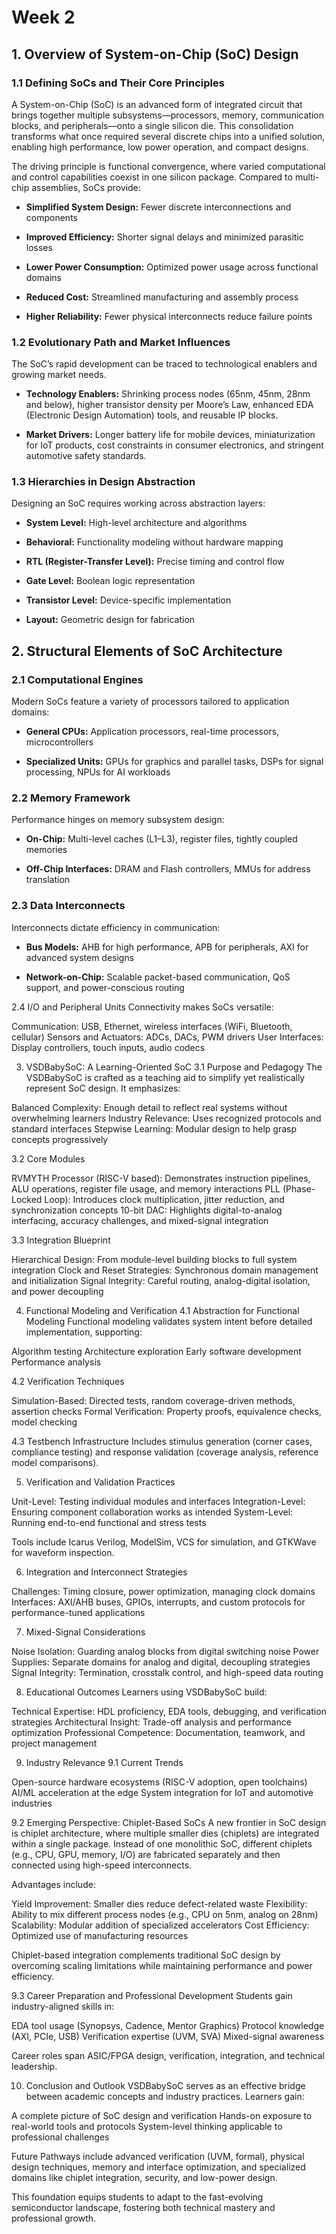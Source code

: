 # Week 2


## 1. Overview of System-on-Chip (SoC) Design


### 1.1 Defining SoCs and Their Core Principles

A System-on-Chip (SoC) is an advanced form of integrated circuit that brings together multiple subsystems—processors, memory, communication blocks, and peripherals—onto a single silicon die. This consolidation transforms what once required several discrete chips into a unified solution, enabling high performance, low power operation, and compact designs.

The driving principle is functional convergence, where varied computational and control capabilities coexist in one silicon package. Compared to multi-chip assemblies, SoCs provide:

- **Simplified System Design:** Fewer discrete interconnections and components
  
- **Improved Efficiency:** Shorter signal delays and minimized parasitic losses
  
- **Lower Power Consumption:** Optimized power usage across functional domains
  
- **Reduced Cost:** Streamlined manufacturing and assembly process
  
- **Higher Reliability:** Fewer physical interconnects reduce failure points
  

### 1.2 Evolutionary Path and Market Influences

The SoC’s rapid development can be traced to technological enablers and growing market needs.

- **Technology Enablers:** Shrinking process nodes (65nm, 45nm, 28nm and below), higher transistor density per Moore’s Law, enhanced EDA (Electronic Design Automation) tools, and reusable IP blocks.
  
- **Market Drivers:** Longer battery life for mobile devices, miniaturization for IoT products, cost constraints in consumer electronics, and stringent automotive safety standards.

### 1.3 Hierarchies in Design Abstraction

Designing an SoC requires working across abstraction layers:

- **System Level:** High-level architecture and algorithms
 
- **Behavioral:** Functionality modeling without hardware mapping

- **RTL (Register-Transfer Level):** Precise timing and control flow

- **Gate Level:** Boolean logic representation

- **Transistor Level:** Device-specific implementation

- **Layout:** Geometric design for fabrication


## 2. Structural Elements of SoC Architecture


### 2.1 Computational Engines

Modern SoCs feature a variety of processors tailored to application domains:

- **General CPUs:** Application processors, real-time processors, microcontrollers
  
- **Specialized Units:** GPUs for graphics and parallel tasks, DSPs for signal processing, NPUs for AI workloads


### 2.2 Memory Framework

Performance hinges on memory subsystem design:

- **On-Chip:** Multi-level caches (L1–L3), register files, tightly coupled memories
  
- **Off-Chip Interfaces:** DRAM and Flash controllers, MMUs for address translation


### 2.3 Data Interconnects

Interconnects dictate efficiency in communication:

- **Bus Models:** AHB for high performance, APB for peripherals, AXI for advanced system designs
  
- **Network-on-Chip:** Scalable packet-based communication, QoS support, and power-conscious routing

2.4 I/O and Peripheral Units
Connectivity makes SoCs versatile:

Communication: USB, Ethernet, wireless interfaces (WiFi, Bluetooth, cellular)
Sensors and Actuators: ADCs, DACs, PWM drivers
User Interfaces: Display controllers, touch inputs, audio codecs

3. VSDBabySoC: A Learning-Oriented SoC
3.1 Purpose and Pedagogy
The VSDBabySoC is crafted as a teaching aid to simplify yet realistically represent SoC design. It emphasizes:

Balanced Complexity: Enough detail to reflect real systems without overwhelming learners
Industry Relevance: Uses recognized protocols and standard interfaces
Stepwise Learning: Modular design to help grasp concepts progressively

3.2 Core Modules

RVMYTH Processor (RISC-V based): Demonstrates instruction pipelines, ALU operations, register file usage, and memory interactions
PLL (Phase-Locked Loop): Introduces clock multiplication, jitter reduction, and synchronization concepts
10-bit DAC: Highlights digital-to-analog interfacing, accuracy challenges, and mixed-signal integration

3.3 Integration Blueprint

Hierarchical Design: From module-level building blocks to full system integration
Clock and Reset Strategies: Synchronous domain management and initialization
Signal Integrity: Careful routing, analog-digital isolation, and power decoupling

4. Functional Modeling and Verification
4.1 Abstraction for Functional Modeling
Functional modeling validates system intent before detailed implementation, supporting:

Algorithm testing
Architecture exploration
Early software development
Performance analysis

4.2 Verification Techniques

Simulation-Based: Directed tests, random coverage-driven methods, assertion checks
Formal Verification: Property proofs, equivalence checks, model checking

4.3 Testbench Infrastructure
Includes stimulus generation (corner cases, compliance testing) and response validation (coverage analysis, reference model comparisons).

5. Verification and Validation Practices

Unit-Level: Testing individual modules and interfaces
Integration-Level: Ensuring component collaboration works as intended
System-Level: Running end-to-end functional and stress tests

Tools include Icarus Verilog, ModelSim, VCS for simulation, and GTKWave for waveform inspection.

6. Integration and Interconnect Strategies

Challenges: Timing closure, power optimization, managing clock domains
Interfaces: AXI/AHB buses, GPIOs, interrupts, and custom protocols for performance-tuned applications

7. Mixed-Signal Considerations

Noise Isolation: Guarding analog blocks from digital switching noise
Power Supplies: Separate domains for analog and digital, decoupling strategies
Signal Integrity: Termination, crosstalk control, and high-speed data routing

8. Educational Outcomes
Learners using VSDBabySoC build:

Technical Expertise: HDL proficiency, EDA tools, debugging, and verification strategies
Architectural Insight: Trade-off analysis and performance optimization
Professional Competence: Documentation, teamwork, and project management

9. Industry Relevance
9.1 Current Trends

Open-source hardware ecosystems (RISC-V adoption, open toolchains)
AI/ML acceleration at the edge
System integration for IoT and automotive industries

9.2 Emerging Perspective: Chiplet-Based SoCs
A new frontier in SoC design is chiplet architecture, where multiple smaller dies (chiplets) are integrated within a single package. Instead of one monolithic SoC, different chiplets (e.g., CPU, GPU, memory, I/O) are fabricated separately and then connected using high-speed interconnects.

Advantages include:

Yield Improvement: Smaller dies reduce defect-related waste
Flexibility: Ability to mix different process nodes (e.g., CPU on 5nm, analog on 28nm)
Scalability: Modular addition of specialized accelerators
Cost Efficiency: Optimized use of manufacturing resources

Chiplet-based integration complements traditional SoC design by overcoming scaling limitations while maintaining performance and power efficiency.

9.3 Career Preparation and Professional Development
Students gain industry-aligned skills in:

EDA tool usage (Synopsys, Cadence, Mentor Graphics)
Protocol knowledge (AXI, PCIe, USB)
Verification expertise (UVM, SVA)
Mixed-signal awareness

Career roles span ASIC/FPGA design, verification, integration, and technical leadership.

10. Conclusion and Outlook
VSDBabySoC serves as an effective bridge between academic concepts and industry practices. Learners gain:

A complete picture of SoC design and verification
Hands-on exposure to real-world tools and protocols
System-level thinking applicable to professional challenges

Future Pathways include advanced verification (UVM, formal), physical design techniques, memory and interface optimization, and specialized domains like chiplet integration, security, and low-power design.

This foundation equips students to adapt to the fast-evolving semiconductor landscape, fostering both technical mastery and professional growth.
